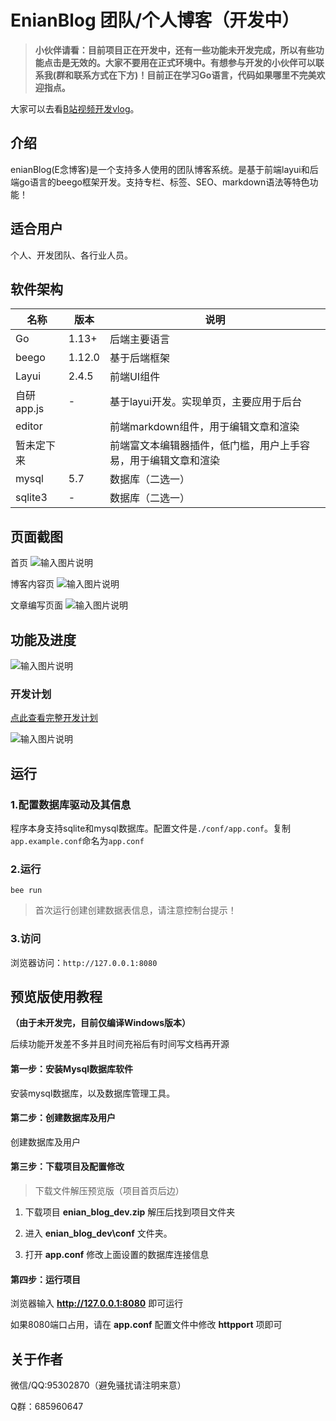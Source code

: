 # EnianBlog 团队/个人博客（开发中）

> **小伙伴请看：目前项目正在开发中，还有一些功能未开发完成，所以有些功能点击是无效的。大家不要用在正式环境中。有想参与开发的小伙伴可以联系我(群和联系方式在下方)！目前正在学习Go语言，代码如果哪里不完美欢迎指点。**

大家可以去看[B站视频开发vlog](https://space.bilibili.com/27407696)。


## 介绍
enianBlog(E念博客)是一个支持多人使用的团队博客系统。是基于前端layui和后端go语言的beego框架开发。支持专栏、标签、SEO、markdown语法等特色功能！

## 适合用户
个人、开发团队、各行业人员。

## 软件架构

| 名称       | 版本   | 说明                                     |
| ---------- | ------ | ---------------------------------------- |
| Go         | 1.13+  | 后端主要语言                             |
| beego      | 1.12.0 | 基于后端框架                             |
| Layui      | 2.4.5  | 前端UI组件                               |
| 自研app.js | -      | 基于layui开发。实现单页，主要应用于后台  |
| editor     |        | 前端markdown组件，用于编辑文章和渲染     |
|   暂未定下来         |        | 前端富文本编辑器插件，低门槛，用户上手容易，用于编辑文章和渲染 |
| mysql      | 5.7    | 数据库（二选一）                         |
| sqlite3    | -      | 数据库（二选一）                         |

## 页面截图
首页
![输入图片说明](./readme_src/博客首页.png)

博客内容页
![输入图片说明](./readme_src/文章预览页.png)

文章编写页面
![输入图片说明](./readme_src/文章编写页面.png)

## 功能及进度

![输入图片说明](./readme_src/func_mind_map.png)

### 开发计划

[点此查看完整开发计划](https://thoughts.teambition.com/share/624be0f1483c2900418ca6c9#title=团队博客开发计划)

![输入图片说明](./readme_src/jindu.png)

## 运行

### 1.配置数据库驱动及其信息
程序本身支持sqlite和mysql数据库。配置文件是`./conf/app.conf`。复制`app.example.conf`命名为`app.conf`

### 2.运行

```
bee run
```
> 首次运行创建创建数据表信息，请注意控制台提示！

### 3.访问
浏览器访问：`http://127.0.0.1:8080`

## 预览版使用教程

**（由于未开发完，目前仅编译Windows版本）**

后续功能开发差不多并且时间充裕后有时间写文档再开源

#### 第一步：安装Mysql数据库软件

安装mysql数据库，以及数据库管理工具。

#### 第二步：创建数据库及用户

创建数据库及用户

#### 第三步：下载项目及配置修改

> 下载文件解压预览版（项目首页后边）


1. 下载项目 **enian_blog_dev.zip** 解压后找到项目文件夹

1. 进入 **enian_blog_dev\conf** 文件夹。

1. 打开 **app.conf** 修改上面设置的数据库连接信息

#### 第四步：运行项目

浏览器输入 **http://127.0.0.1:8080** 即可运行

如果8080端口占用，请在 **app.conf** 配置文件中修改 **httpport** 项即可

## 关于作者

微信/QQ:95302870（避免骚扰请注明来意）

Q群：685960647
